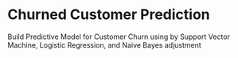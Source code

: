 # Churned Customer Prediction
Build Predictive Model for Customer Churn using by Support Vector Machine, Logistic Regression, and Naive Bayes adjustment
